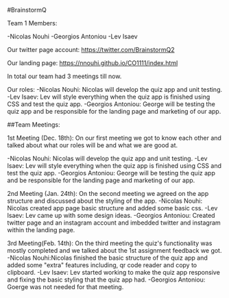 #BrainstormQ

Team 1 Members:

-Nicolas Nouhi
-Georgios Antoniou
-Lev Isaev

Our twitter page account:
https://twitter.com/BrainstormQ2

Our landing page:
https://nnouhi.github.io/CO1111/index.html

In total our team had 3 meetings till now.

Our roles:
-Nicolas Nouhi: Nicolas will develop the quiz app and unit testing.
-Lev Isaev: Lev will style everything when the quiz app is finished using CSS and test the quiz app.
-Georgios Antoniou: George will be testing the quiz app and be responsible for the landing page and marketing of our app.

##Team Meetings:

1st Meeting (Dec. 18th): On our first meeting we got to know each other and talked about what our roles will be and what we are good at.

-Nicolas Nouhi: Nicolas will develop the quiz app and unit testing.
-Lev Isaev: Lev will style everything when the quiz app is finished using CSS and test the quiz app.
-Georgios Antoniou: George will be testing the quiz app and be responsible for the landing page and marketing of our app.

2nd Meeting (Jan. 24th): On the second meeting we agreed on the app structure and discussed about the styling of the app.
-Nicolas Nouhi: Nicolas created app page basic structure and added some basic css.
-Lev Isaev: Lev came up with some design ideas.
-Georgios Antoniou: Created twitter page and an instagram account and imbedded twitter and instagram within the landing page.

3rd Meeting(Feb. 14th): On the third meeting the quiz's functionality was mostly completed and we talked about the 1st assignment feedback we got.
-Nicolas Nouhi:Nicolas finished the basic structure of the quiz app and added some "extra" features including, qr code reader and copy to clipboard.
-Lev Isaev: Lev started working to make the quiz app responsive and fixing the basic styling that the quiz app had.
-Georgios Antoniou: Goerge was not needed for that meeting.


